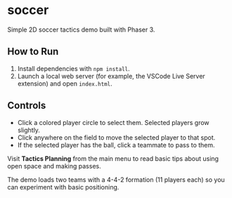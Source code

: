 # soccer
Simple 2D soccer tactics demo built with Phaser 3.

## How to Run
1. Install dependencies with `npm install`.
2. Launch a local web server (for example, the VSCode Live Server extension) and open `index.html`.

## Controls
- Click a colored player circle to select them. Selected players grow slightly.
- Click anywhere on the field to move the selected player to that spot.
- If the selected player has the ball, click a teammate to pass to them.

Visit **Tactics Planning** from the main menu to read basic tips about
using open space and making passes.

The demo loads two teams with a 4-4-2 formation (11 players each) so you can experiment with basic positioning.
